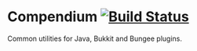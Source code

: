 # Compendium [![Build Status](https://ci.avicus.net/view/Open%20Source/job/Compendium/badge/icon?v=1)](https://ci.avicus.net/view/Open%20Source/job/Compendium/)

Common utilities for Java, Bukkit and Bungee plugins.
